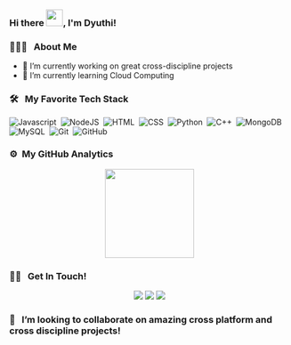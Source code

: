 ### Hi there <img src="https://raw.githubusercontent.com/MartinHeinz/MartinHeinz/master/wave.gif" width="30px">,  I'm Dyuthi! 

### 👩🏻‍💻 &nbsp; About Me
- 🔭 I’m currently working on great cross-discipline projects
- 🌱 I’m currently learning Cloud Computing

### 🛠 &nbsp; My Favorite Tech Stack
![Javascript](https://img.shields.io/badge/-Javascript-black?style=flat&logo=javascript)&nbsp;
![NodeJS](https://img.shields.io/badge/-NodeJS-black?style=flat&logo=npm)&nbsp;
![HTML](https://img.shields.io/badge/-HTML-black?style=flat&logo=HTML5)&nbsp;
![CSS](https://img.shields.io/badge/-CSS-black?style=flat&logo=CSS3&logoColor=1572B6)&nbsp;
![Python](https://img.shields.io/badge/-Python-black?style=flat&logo=python)&nbsp;
![C++](https://img.shields.io/badge/-C++-black?style=flat&logo=Cplusplus&logoColor=FFA518)&nbsp;
![MongoDB](https://img.shields.io/badge/-MongoDB-black?style=flat&logo=mongodb)&nbsp;
![MySQL](https://img.shields.io/badge/-MySQL-black?style=flat&logo=mysql)&nbsp;
![Git](https://img.shields.io/badge/-Git-black?style=flat&logo=git)&nbsp;
![GitHub](https://img.shields.io/badge/-GitHub-black?style=flat&logo=github)&nbsp;

### ⚙️ &nbsp;My GitHub Analytics

<p align="center">
  <img height="160em" src="https://github-readme-stats-eight-theta.vercel.app/api/top-langs/?username=nityadyuthi&layout=compact&langs_count=8&theme=tokyonight"/>
</p>

### 🤝🏻 &nbsp; Get In Touch!

<p align="center">
  <a href="mailto:nityaa55@gmail.com"><img src="https://img.shields.io/badge/-Mail-black?style=flat&logo=gmail&labelColor=black"></a>
  <a href="https://www.linkedin.com/in/nityadyuthi/"><img src="https://img.shields.io/badge/-LinkedIn-blue?style=flat&logo=linkedIn&labelColor=blue"></a>
  <a href="https://t.me/nityadyuthi"><img src="https://img.shields.io/badge/-Telegram-black?style=flat&logo=telegram"></a>
</p>

### 👯 &nbsp; I’m looking to collaborate on amazing cross platform and cross discipline projects!
